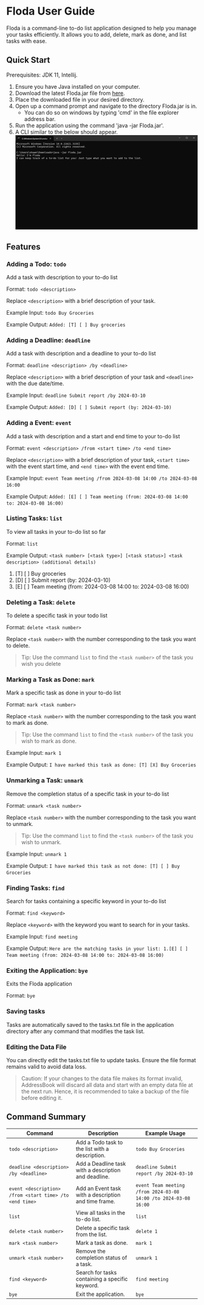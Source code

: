 # Floda User Guide

Floda is a command-line to-do list application designed to help you manage your tasks efficiently. It allows you to add, delete, mark as done, and list tasks with ease.
## Quick Start

Prerequisites: JDK 11, Intellij.

1. Ensure you have Java installed on your computer.
2. Download the latest Floda.jar file from [here](https://github.com/shawnpong/ip/releases).
3. Place the downloaded file in your desired directory.
4. Open up a command prompt and navigate to the directory Floda.jar is in.
   - You can do so on windows by typing 'cmd' in the file explorer address bar. 
5. Run the application using the command 'java -jar Floda.jar'.
6. A CLI similar to the below should appear.
![img.png](img.png)

## Features
### Adding a Todo: `todo`

Add a task with description to your to-do list

Format: `todo <description>`

Replace `<description>` with a brief description of your task.

Example Input: `todo Buy Groceries`

Example Output: `Added: [T] [ ] Buy groceries`

### Adding a Deadline: `deadline`

Add a task with description and a deadline to your to-do list

Format: `deadline <description> /by <deadline>`

Replace `<description>` with a brief description of your task and `<deadline>` with the due date/time.

Example Input: `deadline Submit report /by 2024-03-10`

Example Output: `Added: [D] [ ] Submit report (by: 2024-03-10)`

### Adding a Event: `event`

Add a task with description and a start and end time to your to-do list

Format: `event <description> /from <start time> /to <end time>`

Replace `<description>` with a brief description of your task, `<start time>` with the event start time, and `<end time>` with the event end time.

Example Input: `event Team meeting /from 2024-03-08 14:00 /to 2024-03-08 16:00`

Example Output: `Added: [E] [ ] Team meeting (from: 2024-03-08 14:00 to: 2024-03-08 16:00)`

### Listing Tasks: `list`

To view all tasks in your to-do list so far

Format: `list`

Example Output: `<task number> [<task type>] [<task status>] <task description> (additional details)`
1. [T] [ ] Buy groceries
2. [D] [ ] Submit report (by: 2024-03-10)
3. [E] [ ] Team meeting (from: 2024-03-08 14:00 to: 2024-03-08 16:00)

### Deleting a Task: `delete`

To delete a specific task in your todo list

Format: `delete <task number>`

Replace `<task number>` with the number corresponding to the task you want to delete.
> Tip: Use the command `list` to find the `<task number>` of the task you wish you delete

### Marking a Task as Done: `mark`

Mark a specific task as done in your to-do list

Format: `mark <task number>`

Replace `<task number>` with the number corresponding to the task you want to mark as done.
> Tip: Use the command `list` to find the `<task number>` of the task you wish to mark as done.

Example Input: `mark 1`

Example Output: `I have marked this task as done: [T] [X] Buy Groceries`

### Unmarking a Task: `unmark`

Remove the completion status of a specific task in your to-do list

Format: `unmark <task number>`

Replace `<task number>` with the number corresponding to the task you want to unmark.
> Tip: Use the command `list` to find the `<task number>` of the task you wish to unmark.

Example Input: `unmark 1`

Example Output: `I have marked this task as not done: [T] [ ] Buy Groceries`


### Finding Tasks: `find`

Search for tasks containing a specific keyword in your to-do list

Format: `find <keyword>`

Replace `<keyword>` with the keyword you want to search for in your tasks.

Example Input: `find meeting`

Example Output: `Here are the matching tasks in your list:
1.[E] [ ] Team meeting (from: 2024-03-08 14:00 to: 2024-03-08 16:00)`

### Exiting the Application: `bye`

Exits the Floda application

Format: `bye`

### Saving tasks

Tasks are automatically saved to the tasks.txt file in the application directory after any command that modifies the task list.

### Editing the Data File

You can directly edit the tasks.txt file to update tasks. Ensure the file format remains valid to avoid data loss.
>Caution: If your changes to the data file makes its format invalid, AddressBook will discard all data and start with an empty data file at the next run. Hence, it is recommended to take a backup of the file before editing it.

## Command Summary

| Command                                                 | Description                                                | Example Usage                  |
|---------------------------------------------------------|------------------------------------------------------------|--------------------------------|
| `todo <description>`                                    | Add a Todo task to the list with a description.           | `todo Buy Groceries`          |
| `deadline <description> /by <deadline>`                 | Add a Deadline task with a description and deadline. | `deadline Submit report /by 2024-03-10` |
| `event <description> /from <start time> /to <end time>` | Add an Event task with a description and time frame. | `event Team meeting /from 2024-03-08 14:00 /to 2024-03-08 16:00` |
| `list`                                                  | View all tasks in the to-do list.                         | `list`                         |
| `delete <task number>`                                  | Delete a specific task from the list.                     | `delete 1`                     |
| `mark <task number>`                                    | Mark a task as done.                                      | `mark 1`                       |
| `unmark <task number>`                                  | Remove the completion status of a task.                   | `unmark 1`                     |
| `find <keyword>`                                        | Search for tasks containing a specific keyword.           | `find meeting`                 |
| `bye`                                                   | Exit the application.                                     | `bye`                          |


